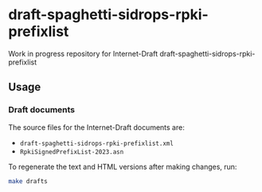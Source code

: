 # draft-spaghetti-sidrops-rpki-prefixlist

Work in progress repository for Internet-Draft draft-spaghetti-sidrops-rpki-prefixlist

## Usage

### Draft documents

The source files for the Internet-Draft documents are:

- `draft-spaghetti-sidrops-rpki-prefixlist.xml`
- `RpkiSignedPrefixList-2023.asn`

To regenerate the text and HTML versions after making changes, run:

``` sh
make drafts
```
